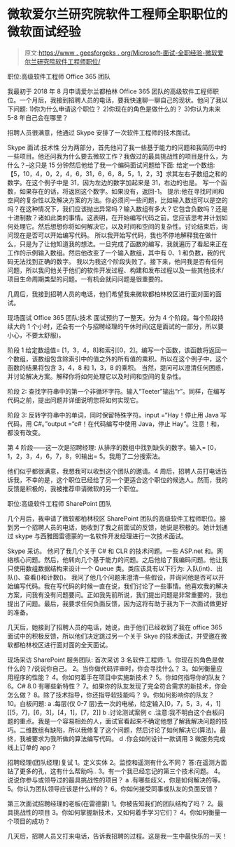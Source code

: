 # 微软爱尔兰研究院软件工程师全职职位的微软面试经验

> 原文:[https://www . geesforgeks . org/Microsoft-面试-全职经验-微软爱尔兰研究院软件工程师职位/](https://www.geeksforgeeks.org/microsoft-interview-experience-for-full-time-position-of-software-engineer-at-microsoft-ireland-research/)

职位:高级软件工程师 Office 365 团队

我最初于 2018 年 8 月申请爱尔兰都柏林 Office 365 团队的高级软件工程师职位。一个月后，我接到招聘人员的电话，要我快速聊一聊自己的现状。他问了我以下问题:
1)你为什么申请这个职位？
2)你现在的角色是做什么的？
3)你认为未来 5-8 年自己会在哪里？

招聘人员很满意，他通过 Skype 安排了一次软件工程师的技术面试。

Skype 面试:技术性
分为两部分，首先他问了我一些基于能力的问题和我简历中的一些项目。他还问我为什么要去微软工作？我做过的最具挑战性的项目是什么，为什么？–这只是 15 分钟然后他给了我一个编码面试问题给下面:
给定一个数组:【5，10，4，0，2，4，6，31，6，6，8，5，1，2，3】求其左右子数组之和的数字。在这个例子中是 31，因为左边的数字加起来是 31，右边的也是。
写一个函数，如果存在的话，将返回这个数字。如果没有，返回-1。
提示:他在寻找时间和空间的复杂性以及解决方案的方法。你必须问一些问题，比如输入数组可以是空的吗？在这种情况下，我们应该抛出异常吗？输入数组有多大？它包含负数吗？还是十进制数？诸如此类的事情。这表明，在开始编写代码之前，您应该思考并计划如何处理它。然后想想你将如何解决它，以及时间和空间的复杂性。讨论结束后，询问现在是否可以开始编写代码。
所以我开始写代码，我也不停地解释我在做什么，只是为了让他知道我的想法。一旦完成了函数的编写，我就遍历了看起来正在工作的示例输入数组。然后他改变了一个输入数组，其中有 0、1 和负数，我的代码无法找到正确的数字。
我以为我这个阶段失败了。接下来，他问我是否有任何问题，所以我问他关于他们的软件开发过程、构建和发布过程以及一些其他技术/项目生命周期类型的问题。一有机会就问问题是很重要的。

几周后，我接到招聘人员的电话，他们希望我来微软都柏林校区进行面对面的面试。

现场面试 Office 365 团队:技术
面试预约了一整天。分为 4 个阶段。每个阶段持续大约 1 个小时，还会有一个与招聘经理的午休时间(这是面试的一部分，所以要小心，不要太舒服)。

阶段 1
给定数组值= [1，3，4，8]和索引[0，2]。编写一个函数，该函数将返回一个数组，该数组包含除索引中的值之外的所有值的乘积。所以在这个例子中，这个函数的结果将包含 3，4，8 和 1，3，8 的乘积。
当然，提问可以澄清任何困惑，并讨论解决方案。解释你将如何处理它以及时间和空间的复杂性。

阶段 2:
查找字符串中的第一个非循环字符。输入“Teeter”输出“r”。同样，在编写代码之前，提出问题并详细说明您将如何实现它。

阶段 3:
反转字符串中的单词，同时保留特殊字符。input =“Hay！停止用 Java 写代码，用 C#。”output =“c#！在代码编写中使用 Java，停止 Hay”。注意！和，都没有改变。

第 4 阶段——这一次是招聘经理:
从排序的数组中找到缺失的数字。输入= [0，1，2，3，4，6，7，8，9]输出= 5。我用了二分搜索法。

他们似乎都很满意，我想我可以收到这个团队的邀请。4 周后，招聘人员打电话告诉我，不幸的是，这个职位已经给了另一个更适合这个职位的候选人。然而，我的反馈是积极的，我被推荐申请微软的另一个职位。

职位:高级软件工程师 SharePoint 团队

几个月后，我申请了微软都柏林校区 SharePoint 团队的高级软件工程师职位。接到另一个招聘人员的电话，她收到了我之前面试的反馈，她说是积极的。她计划通过 skype 与西雅图雷德蒙的一名软件开发经理进行一次技术面试。

Skype 采访。
他问了我几个关于 C# 和 CLR 的技术问题。一些 ASP.net 和。网络核心问题。然后，他转向几个基于能力的问题。之后他给了我编码问题。他让我只使用数组数据结构来设计一个 Queue 类。类应该具有以下行为:
入队(int)、出队()、查看()和计数()。
我问了他几个问题来澄清一些假设，并询问他是否可以开始编写代码。我在写代码的时候一直在说，我们讨论了一些事情。他喜欢我的解决方案，问我有没有问题要问。正如我先前所说，我们提出问题是非常重要的，我也提出了问题。最后，我要求任何负面反馈，因为这将有助于我为下一次面试做更好的准备。

几天后，她接到了招聘人员的电话，她说，由于他们已经收到了我在 office 365 面试中的积极反馈，所以他们决定跳过另一个关于 Skye 的技术面试，并受邀在微软都柏林校区进行面对面的全天面试。

现场采访 SharePoint 服务团队:
首次采访 3 名软件工程师:
1。你现在的角色是做什么的？/说说你自己。
2。当你做代码评审时，你会寻找什么？
3。如何衡量应用程序的性能？
4。你如何着手在项目中实施新技术？
5。你如何指导你的队友？
6。C# 8.0 有哪些新特性？
7。如果你的队友发现了完全符合需求的新技术，你会怎么做？
8。除了技术指导，你还指导软技能吗？
9。你如何影响你的队友？
10。白板问题:
a .每层(仅 0-7 层)去一次的电梯，给定输入[0，7，5，3，4，1] [[5，7]，[6，3]，[4，1]，[7，2]]
b .讨论测试案例
c .注意:我不明白这个白板问题的重点。我是一个容易相处的人，面试官看起来不确定他想了解我解决问题的技巧。二维数组有缺陷，所以我修复了这个问题，然后讨论了如何解决它(算法)。最终，我被要求为我所做的算法编写代码。
d .你会如何设计一款调用 3 微服务完成线上订单的 app？

招聘经理(团队经理)复试
1。定义实体
2。监控和遥测有什么不同？
答:在遥测方面钻了更多的孔，这有什么帮助吗..
3。有一个我已经忘记的第三个技术问题。
4。说说你参与或领导过的最具挑战性的项目？
a .有哪些歧义，你是如何解决的等。
5。你认为团队领导应该是什么样的？
6。你如何接受同事或队友的负面反馈？

第三次面试招聘经理的老板(在雷德蒙)
1。你被告知我们的团队结构了吗？
2。最具挑战性的项目
3。你如何掌握新技术，又如何着手学习它们？
4。你如何衡量一个项目的成功？

几天后，招聘人员又打来电话，告诉我招聘的过程。这是我一生中最快乐的一天！